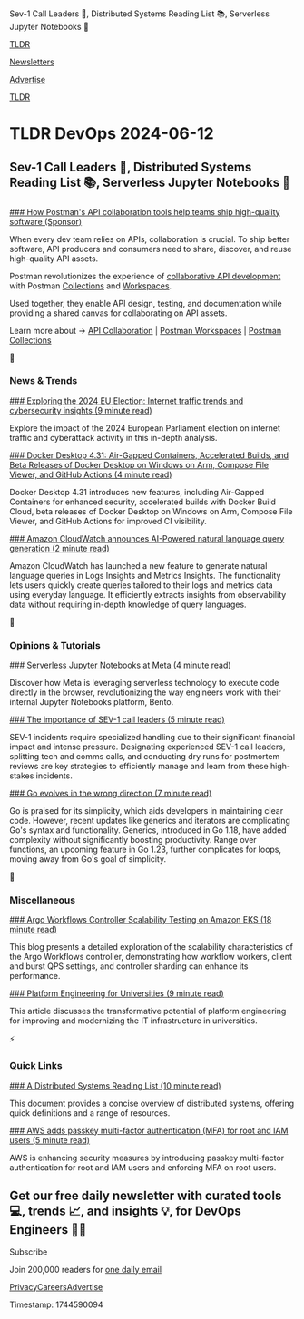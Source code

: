 Sev-1 Call Leaders 🙋, Distributed Systems Reading List 📚, Serverless Jupyter Notebooks 📓

[TLDR](/)

[Newsletters](/newsletters)

[Advertise](https://advertise.tldr.tech/)

[TLDR](/)

# TLDR DevOps 2024-06-12

## Sev-1 Call Leaders 🙋, Distributed Systems Reading List 📚, Serverless Jupyter Notebooks 📓

### 

[### How Postman's API collaboration tools help teams ship high-quality software (Sponsor)](https://www.postman.com/api-platform/api-collaboration/?utm_source=tldr_devops&amp;utm_medium=email&amp;utm_campaign=q2-newsletter-sponsorships&amp;utm_term=june12th2024&amp;utm_content=headline)

When every dev team relies on APIs, collaboration is crucial. To ship better software, API producers and consumers need to share, discover, and reuse high-quality API assets.

Postman revolutionizes the experience of [collaborative API development](https://www.postman.com/api-platform/api-collaboration/?utm_source=tldr_devops&utm_medium=email&utm_campaign=q2-newsletter-sponsorships&utm_term=june12th2024&utm_content=body) with Postman [Collections](https://www.postman.com/collection/?utm_source=tldr_devops&utm_medium=email&utm_campaign=q2-newsletter-sponsorships&utm_term=june12th2024&utm_content=body) and [Workspaces](https://www.postman.com/product/workspaces/?utm_source=tldr_devops&utm_medium=email&utm_campaign=q2-newsletter-sponsorships&utm_term=june12th2024&utm_content=body).

Used together, they enable API design, testing, and documentation while providing a shared canvas for collaborating on API assets.

Learn more about → [API Collaboration](https://www.postman.com/api-platform/api-collaboration/?utm_source=tldr_devops&utm_medium=email&utm_campaign=q2-newsletter-sponsorships&utm_term=june12th2024&utm_content=cta) | [Postman Workspaces](https://www.postman.com/product/workspaces/?utm_source=tldr_devops&utm_medium=email&utm_campaign=q2-newsletter-sponsorships&utm_term=june12th2024&utm_content=cta) | [Postman Collections](https://www.postman.com/collection/?utm_source=tldr_devops&utm_medium=email&utm_campaign=q2-newsletter-sponsorships&utm_term=june12th2024&utm_content=cta)

📱

### News & Trends

[### Exploring the 2024 EU Election: Internet traffic trends and cybersecurity insights (9 minute read)](https://blog.cloudflare.com/exploring-the-2024-eu-election-internet-traffic-trends-and-cybersecurity-insights?utm_source=tldrdevops)

Explore the impact of the 2024 European Parliament election on internet traffic and cyberattack activity in this in-depth analysis.

[### Docker Desktop 4.31: Air-Gapped Containers, Accelerated Builds, and Beta Releases of Docker Desktop on Windows on Arm, Compose File Viewer, and GitHub Actions (4 minute read)](https://www.docker.com/blog/docker-desktop-4-31?utm_source=tldrdevops)

Docker Desktop 4.31 introduces new features, including Air-Gapped Containers for enhanced security, accelerated builds with Docker Build Cloud, beta releases of Docker Desktop on Windows on Arm, Compose File Viewer, and GitHub Actions for improved CI visibility.

[### Amazon CloudWatch announces AI-Powered natural language query generation (2 minute read)](https://aws.amazon.com/about-aws/whats-new/2024/06/amazon-cloudwatch-ai-powered-language-query-generation/?utm_source=tldrdevops)

Amazon CloudWatch has launched a new feature to generate natural language queries in Logs Insights and Metrics Insights. The functionality lets users quickly create queries tailored to their logs and metrics data using everyday language. It efficiently extracts insights from observability data without requiring in-depth knowledge of query languages.

🚀

### Opinions & Tutorials

[### Serverless Jupyter Notebooks at Meta (4 minute read)](https://engineering.fb.com/2024/06/10/data-infrastructure/serverless-jupyter-notebooks-bento-meta/?utm_source=tldrdevops)

Discover how Meta is leveraging serverless technology to execute code directly in the browser, revolutionizing the way engineers work with their internal Jupyter Notebooks platform, Bento.

[### The importance of SEV-1 call leaders (5 minute read)](https://argoday.medium.com/sev-1-call-leaders-8fdc0ae5f6be?utm_source=tldrdevops)

SEV-1 incidents require specialized handling due to their significant financial impact and intense pressure. Designating experienced SEV-1 call leaders, splitting tech and comms calls, and conducting dry runs for postmortem reviews are key strategies to efficiently manage and learn from these high-stakes incidents.

[### Go evolves in the wrong direction (7 minute read)](https://valyala.medium.com/go-evolves-in-the-wrong-direction-7dfda8a1a620?utm_source=tldrdevops)

Go is praised for its simplicity, which aids developers in maintaining clear code. However, recent updates like generics and iterators are complicating Go's syntax and functionality. Generics, introduced in Go 1.18, have added complexity without significantly boosting productivity. Range over functions, an upcoming feature in Go 1.23, further complicates for loops, moving away from Go's goal of simplicity.

🎁

### Miscellaneous

[### Argo Workflows Controller Scalability Testing on Amazon EKS (18 minute read)](https://cnoe.io/blog/argo-workflow-scalability?utm_source=tldrdevops)

This blog presents a detailed exploration of the scalability characteristics of the Argo Workflows controller, demonstrating how workflow workers, client and burst QPS settings, and controller sharding can enhance its performance.

[### Platform Engineering for Universities (9 minute read)](https://ucfchandra.medium.com/platform-engineering-for-universities-9d6aa5c624bb?utm_source=tldrdevops)

This article discusses the transformative potential of platform engineering for improving and modernizing the IT infrastructure in universities.

⚡️

### Quick Links

[### A Distributed Systems Reading List (10 minute read)](https://ferd.ca/a-distributed-systems-reading-list.html?utm_source=tldrdevops)

This document provides a concise overview of distributed systems, offering quick definitions and a range of resources.

[### AWS adds passkey multi-factor authentication (MFA) for root and IAM users (5 minute read)](https://aws.amazon.com/blogs/aws/aws-adds-passkey-multi-factor-authentication-mfa-for-root-and-iam-users/?utm_source=tldrdevops)

AWS is enhancing security measures by introducing passkey multi-factor authentication for root and IAM users and enforcing MFA on root users.

## Get our free daily newsletter with curated tools 💻, trends 📈, and insights 💡, for DevOps Engineers 👨‍💻

Subscribe

Join 200,000 readers for [one daily email](/api/latest/devops)

[Privacy](/privacy)[Careers](https://jobs.ashbyhq.com/tldr.tech)[Advertise](/devops/advertise)

Timestamp: 1744590094